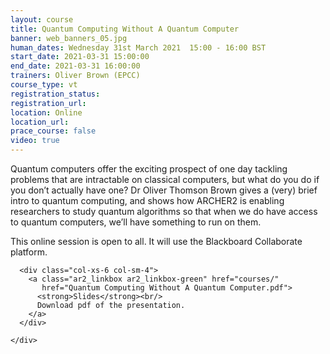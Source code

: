 ```yaml
---
layout: course
title: Quantum Computing Without A Quantum Computer
banner: web_banners_05.jpg
human_dates: Wednesday 31st March 2021  15:00 - 16:00 BST
start_date: 2021-03-31 15:00:00
end_date: 2021-03-31 16:00:00
trainers: Oliver Brown (EPCC)
course_type: vt
registration_status:
registration_url:
location: Online
location_url:
prace_course: false
video: true
---
```


Quantum computers offer the exciting prospect of one day tackling problems that are intractable on classical computers, but what do you do if you don’t actually have one? Dr Oliver Thomson Brown gives a (very) brief intro to quantum computing, and shows how ARCHER2 is enabling researchers to study quantum algorithms so that when we do have access to quantum computers, we’ll have something to run on them.


This online session is open to all. It will use the Blackboard Collaborate platform.



<section id="service">
<!--
  <div class="row ">	

      <div class="col-xs-6 col-sm-4">
        <a class="ar2_linkbox ar2_linkbox-teal" 
          href="https://eu.bbcollab.com/guest/c523e3b9249443ccb085793cd35ea8aa">
          <strong>Join Session</strong><br/>
          Join this online session in your browser
        </a>
      </div>

      <div class="col-xs-6 col-sm-4">
        <a class="ar2_linkbox ar2_linkbox-green" href="courses/"
           href="myevents.ics">
          <strong>Add to Calendar</strong><br/>
          Download ICS file to add this event to your calendar complete with join link
        </a>
      </div>

											
    </div>

-->



<h2><a name="video">Video</a></h2>

<div>

<iframe title="Video"  width="560" height="315" src="https://www.youtube.com/embed/r-tsasd4r0A" frameborder="0" allow="accelerometer; autoplay; encrypted-media; gyroscope; picture-in-picture" allowfullscreen></iframe>

</div>





<section id="service">
  <div class="container">
    <div class="row ">	

<!--

      <div class="col-xs-6 col-sm-4">
        <a class="ar2_linkbox ar2_linkbox-teal" href="  ">
          <strong>Transcript</strong><br/>
          Download a transcript of the video audio
        </a>
      </div>

-->

      <div class="col-xs-6 col-sm-4">
        <a class="ar2_linkbox ar2_linkbox-green" href="courses/"
           href="Quantum Computing Without A Quantum Computer.pdf">
          <strong>Slides</strong><br/>
          Download pdf of the presentation.
        </a>
      </div>
										
    </div>
  </div>
</section>

